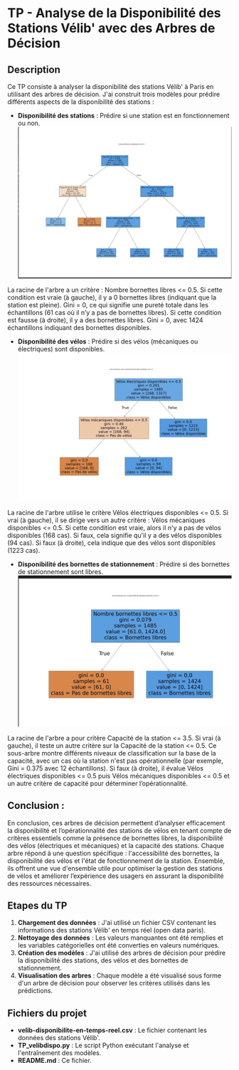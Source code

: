 # TP - Analyse de la Disponibilité des Stations Vélib' avec des Arbres de Décision

## Description
Ce TP consiste à analyser la disponibilité des stations Vélib' à Paris en utilisant des arbres de décision. 
 J'ai construit trois modèles pour prédire différents aspects de la disponibilité des stations :

- **Disponibilité des stations** : Prédire si une station est en fonctionnement ou non.
![Disponibilité des stations](arbre_station.jpg)

La racine de l'arbre a un critère : Nombre bornettes libres <= 0.5.
Si cette condition est vraie (à gauche), il y a 0 bornettes libres (indiquant que la station est pleine).
Gini = 0, ce qui signifie une pureté totale dans les échantillons (61 cas où il n’y a pas de bornettes libres).
Si cette condition est fausse (à droite), il y a des bornettes libres.
Gini = 0, avec 1424 échantillons indiquant des bornettes disponibles.

- **Disponibilité des vélos** : Prédire si des vélos (mécaniques ou électriques) sont disponibles.
![Disponibilité des vélos](dispovelo.jpg)

La racine de l'arbre utilise le critère Vélos électriques disponibles <= 0.5.
Si vrai (à gauche), il se dirige vers un autre critère : Vélos mécaniques disponibles <= 0.5.
Si cette condition est vraie, alors il n'y a pas de vélos disponibles (168 cas).
Si faux, cela signifie qu'il y a des vélos disponibles (94 cas).
Si faux (à droite), cela indique que des vélos sont disponibles (1223 cas).

- **Disponibilité des bornettes de stationnement** : Prédire si des bornettes de stationnement sont libres.
![Disponibilité des bornettes](dispobornette.jpg)

La racine de l'arbre a pour critère Capacité de la station <= 3.5.
Si vrai (à gauche), il teste un autre critère sur la Capacité de la station <= 0.5.
Ce sous-arbre montre différents niveaux de classification sur la base de la capacité, avec un cas où la station n'est pas opérationnelle (par exemple, Gini = 0.375 avec 12 échantillons).
Si faux (à droite), il évalue Vélos électriques disponibles <= 0.5 puis Vélos mécaniques disponibles <= 0.5 et un autre critère de capacité pour déterminer l’opérationnalité.


## Conclusion :
En conclusion, ces arbres de décision permettent d’analyser efficacement la disponibilité et l’opérationnalité des stations de vélos en tenant compte de critères essentiels comme la présence de bornettes libres, la disponibilité des vélos (électriques et mécaniques) et la capacité des stations. Chaque arbre répond à une question spécifique : l'accessibilité des bornettes, la disponibilité des vélos et l'état de fonctionnement de la station. Ensemble, ils offrent une vue d'ensemble utile pour optimiser la gestion des stations de vélos et améliorer l’expérience des usagers en assurant la disponibilité des ressources nécessaires.

## Etapes du TP
1. **Chargement des données** : J'ai utilisé un fichier CSV contenant les informations des stations Vélib' en temps réel (open data paris).
2. **Nettoyage des données** : Les valeurs manquantes ont été remplies et les variables catégorielles ont été converties en valeurs numériques.
3. **Création des modèles** : J'ai utilisé des arbres de décision pour prédire la disponibilité des stations, des vélos et des bornettes de stationnement.
4. **Visualisation des arbres** : Chaque modèle a été visualisé sous forme d'un arbre de décision pour observer les critères utilisés dans les prédictions.

## Fichiers du projet
- **velib-disponibilite-en-temps-reel.csv** : Le fichier contenant les données des stations Vélib'.
- **TP_velibdispo.py** : Le script Python exécutant l'analyse et l'entraînement des modèles.
- **README.md** : Ce fichier.
